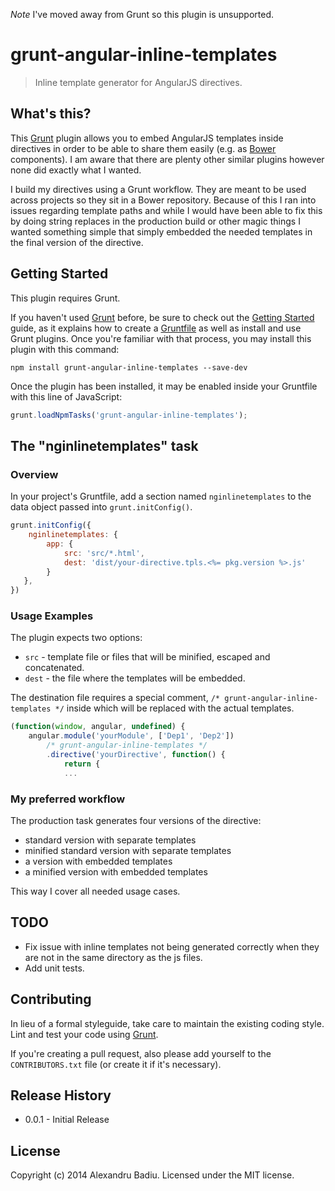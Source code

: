 *Note* I've moved away from Grunt so this plugin is unsupported.

# grunt-angular-inline-templates

> Inline template generator for AngularJS directives.

## What's this?

This [Grunt](http://gruntjs.com/) plugin allows you to embed AngularJS templates inside directives in order to be able to share them easily (e.g. as [Bower](http://bower.io/) components). I am aware that there are plenty other similar plugins however none did exactly what I wanted.

I build my directives using a Grunt workflow. They are meant to be used across projects so they sit in a Bower repository. Because of this I ran into issues regarding template paths and while I would have been able to fix this by doing string replaces in the production build or other magic things I wanted something simple that simply embedded the needed templates in the final version of the directive.

## Getting Started
This plugin requires Grunt.

If you haven't used [Grunt](http://gruntjs.com/) before, be sure to check out the [Getting Started](http://gruntjs.com/getting-started) guide, as it explains how to create a [Gruntfile](http://gruntjs.com/sample-gruntfile) as well as install and use Grunt plugins. Once you're familiar with that process, you may install this plugin with this command:

```shell
npm install grunt-angular-inline-templates --save-dev
```

Once the plugin has been installed, it may be enabled inside your Gruntfile with this line of JavaScript:

```js
grunt.loadNpmTasks('grunt-angular-inline-templates');
```

## The "nginlinetemplates" task

### Overview
In your project's Gruntfile, add a section named `nginlinetemplates` to the data object passed into `grunt.initConfig()`.

```js
grunt.initConfig({
	nginlinetemplates: {
   		app: {
       		src: 'src/*.html',
        	dest: 'dist/your-directive.tpls.<%= pkg.version %>.js'
      	}
   },
})
```

### Usage Examples

The plugin expects two options:

* `src` - template file or files that will be minified, escaped and concatenated.
* `dest` - the file where the templates will be embedded.

The destination file requires a special comment, `/* grunt-angular-inline-templates */` inside which will be replaced with the actual templates.

```js
(function(window, angular, undefined) {
	angular.module('yourModule', ['Dep1', 'Dep2'])
   		/* grunt-angular-inline-templates */
    	.directive('yourDirective', function() {
      		return {
			...
```

### My preferred workflow

The production task generates four versions of the directive:
* standard version with separate templates
* minified standard version with separate templates
* a version with embedded templates
* a minified version with embedded templates

This way I cover all needed usage cases.


## TODO

* Fix issue with inline templates not being generated correctly when they are not in the same directory as the js files.
* Add unit tests.

## Contributing
In lieu of a formal styleguide, take care to maintain the existing coding style. Lint and test your code using [Grunt](http://gruntjs.com/).

If you're creating a pull request, also please add yourself to the `CONTRIBUTORS.txt` file (or create it if it's necessary).

## Release History
* 0.0.1 - Initial Release

## License
Copyright (c) 2014 Alexandru Badiu. Licensed under the MIT license.

